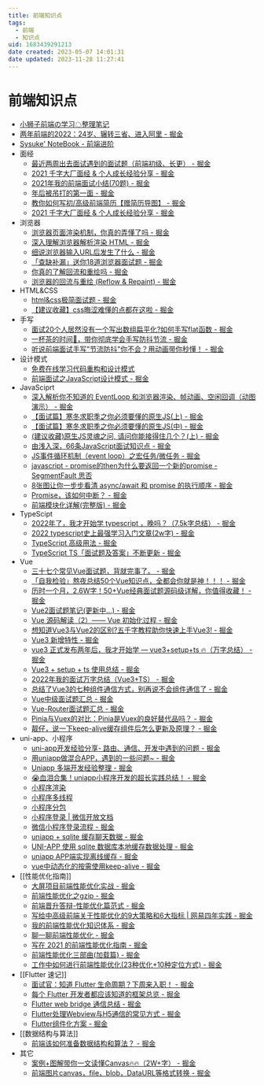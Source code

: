 ```yaml
---
title: 前端知识点
tags: 
  - 前端
  - 知识点
uid: 1683439291213
date created: 2023-05-07 14:01:31
date updated: 2023-11-28 11:27:41
---
```


# 前端知识点

- [小狮子前端の学习☁整理笔记](https://github.com/Chocolate1999/Front-end-learning-to-organize-notes)
- [两年前端的2022：24岁、辗转三省、进入阿里 - 掘金](https://juejin.cn/post/7177207701326774327)
- [Sysuke' NoteBook - 前端进阶](https://www.sysuke.com/)
- 面经
  - [最近两周出去面试遇到的面试题（前端初级、长更） - 掘金](https://juejin.cn/post/7073869980411887652)
  - [2021 千字大厂面经 & 个人成长经验分享 - 掘金](https://juejin.cn/post/6922290178836922381)
  - [2021年我的前端面试小结(70题) - 掘金](https://juejin.cn/post/7026947170683076621)
  - [年后被吊打的第一面 - 掘金](https://juejin.cn/post/7193979904458195005)
  - [教你如何写初/高级前端简历【赠简历导图】 - 掘金](https://juejin.cn/post/6844904121368068103)
  - [2021 千字大厂面经 & 个人成长经验分享 - 掘金](https://juejin.cn/post/6922290178836922381)
- 浏览器
  - [浏览器页面渲染机制，你真的弄懂了吗 - 掘金](https://juejin.cn/post/6844903695742664717)
  - [深入理解浏览器解析渲染 HTML - 掘金](https://juejin.cn/post/6844904131346300942)
  - [细说浏览器输入URL后发生了什么 - 掘金](https://juejin.cn/post/6844904054074654728)
  - [「查缺补漏」送你18道浏览器面试题 - 掘金](https://juejin.cn/post/6854573215830933512)
  - [你真的了解回流和重绘吗 - 掘金](https://juejin.cn/post/6844903779700047885)
  - [浏览器的回流与重绘 (Reflow & Repaint) - 掘金](https://juejin.cn/post/6844903569087266823)
- HTML&CSS
  - [html&css极简面试题 - 掘金](https://juejin.cn/post/7032101520627728421)
  - [【建议收藏】css晦涩难懂的点都在这啦 - 掘金](https://juejin.cn/post/6888102016007176200)
- 手写
  - [面试20个人居然没有一个写出数组扁平化?如何手写flat函数 - 掘金](https://juejin.cn/post/7118763684209524767)
  - [一杯茶的时间🍵，带你彻底学会手写防抖节流 - 掘金](https://juejin.cn/post/7016502001911463950)
  - [听说前端面试手写"节流防抖"你不会？用动画带你秒懂！ - 掘金](https://juejin.cn/post/6962949488646291486)
- 设计模式
  - [免费在线学习代码重构和设计模式](https://refactoringguru.cn/)
  - [前端面试之JavaScript设计模式 - 掘金](https://juejin.cn/post/6844903861606416397)
- JavaSciprt
  - [深入解析你不知道的 EventLoop 和浏览器渲染、帧动画、空闲回调（动图演示） - 掘金](https://juejin.cn/post/6844904165462769678)
  - [【面试篇】寒冬求职季之你必须要懂的原生JS(上) - 掘金](https://juejin.cn/post/6844903815053852685)
  - [【面试篇】寒冬求职季之你必须要懂的原生JS(中) - 掘金](https://juejin.cn/post/6844903828093927431)
  - [(建议收藏)原生JS灵魂之问, 请问你能接得住几个？(上) - 掘金](https://juejin.cn/post/6844903974378668039)
  - [由浅入深，66条JavaScript面试知识点 - 掘金](https://juejin.cn/post/6844904200917221389)
  - [JS事件循环机制（event loop）之宏任务/微任务 - 掘金](https://juejin.cn/post/6844903638238756878)
  - [javascript - promise的then为什么要返回一个新的promise - SegmentFault 思否](https://segmentfault.com/q/1010000022049517/a-1020000022053181)
  - [8张图让你一步步看清 async/await 和 promise 的执行顺序 - 掘金](https://juejin.cn/post/6844903734321872910)
  - [Promise，该如何中断？ - 掘金](https://juejin.cn/post/7075525758810062855)
  - [前端模块化详解(完整版) - 掘金](https://juejin.cn/post/6844903744518389768)
- TypeScipt
  - [2022年了，我才开始学 typescript ，晚吗？（7.5k字总结） - 掘金](https://juejin.cn/post/7124117404187099172)
  - [2022 typescript史上最强学习入门文章(2w字) - 掘金](https://juejin.cn/post/7018805943710253086)
  - [TypeScript 高级用法 - 掘金](https://juejin.cn/post/6926794697553739784)
  - [TypeScript TS「面试题及答案」不断更新 - 掘金](https://juejin.cn/post/6999985372440559624)
- Vue
  - [三十七个常见Vue面试题，背就完事了。 - 掘金](https://juejin.cn/post/7043074656047202334)
  - [「自我检验」熬夜总结50个Vue知识点，全都会你就是神！！！ - 掘金](https://juejin.cn/post/6984210440276410399)
  - [历时一个月，2.6W字！50+Vue经典面试题源码级详解，你值得收藏！ - 掘金](https://juejin.cn/post/7097067108663558151)
  - [Vue2面试题笔记(更新中...) - 掘金](https://juejin.cn/post/6917144916455849991#heading-2)
  - [Vue 源码解读（2）—— Vue 初始化过程 - 掘金](https://juejin.cn/post/6950084496515399717)
  - [想知道Vue3与Vue2的区别?五千字教程助你快速上手Vue3! - 掘金](https://juejin.cn/post/7111129583713255461)
  - [Vue3 新增特性 - 掘金](https://juejin.cn/post/7179147881473900599)
  - [vue3 正式发布两年后，我才开始学 — vue3+setup+ts 🔥（万字总结） - 掘金](https://juejin.cn/post/7158331832512020511)
  - [Vue3 + setup + ts 使用总结 - 掘金](https://juejin.cn/post/7127668333565968421)
  - [2022年我的面试万字总结（Vue3+TS） - 掘金](https://juejin.cn/post/7160962909332307981)
  - [总结了Vue3的七种组件通信方式，别再说不会组件通信了 - 掘金](https://juejin.cn/post/7062740057018335245)
  - [Vue中级面试题汇总 - 掘金](https://juejin.cn/post/6844903934314676231)
  - [Vue-Router面试题汇总 - 掘金](https://juejin.cn/post/6844903961745440775)
  - [Pinia与Vuex的对比：Pinia是Vuex的良好替代品吗？ - 掘金](https://juejin.cn/post/6986540472986501150)
  - [靓仔，说一下keep-alive缓存组件后怎么更新及原理？ - 掘金](https://juejin.cn/post/7165675789885636616)
- uni-app、小程序
  - [uni-app开发经验分享- 路由、通信、开发中遇到的问题 - 掘金](https://juejin.cn/post/6919341967432220679#heading-11)
  - [用uniapp做混合APP，遇到的一些问题~ - 掘金](https://juejin.cn/post/7002053318373539871)
  - [Uniapp 多端开发经验整理 - 掘金](https://juejin.cn/post/7138221718518595621)
  - [😭血泪合集！uniapp小程序开发的超长实践总结！ - 掘金](https://juejin.cn/post/7020680215009427470#heading-35)
  - [小程序渲染](https://developers.weixin.qq.com/miniprogram/dev/framework/runtime/skyline/introduction.html)
  - [小程序多线程](https://developers.weixin.qq.com/miniprogram/dev/framework/workers.html)
  - [小程序分包](https://developers.weixin.qq.com/miniprogram/dev/framework/subpackages.html)
  - [小程序登录 | 微信开放文档](https://developers.weixin.qq.com/miniprogram/dev/framework/open-ability/login.html)
  - [微信小程序登录流程 - 掘金](https://juejin.cn/post/6955754095860776973)
  - [uniapp + sqlite 缓存聊天数据 - 掘金](https://juejin.cn/post/7046282027909251080)
  - [UNI-APP 使用 sqlite 数据库本地缓存数据处理 - 掘金](https://juejin.cn/post/7005409901958676493)
  - [uniapp APP端实现离线缓存 - 掘金](https://juejin.cn/post/7140195119046754340)
  - [vue中动态化的按需使用keep-alive - 掘金](https://juejin.cn/post/6844904114422300680)
- [[性能优化指南]]
  - [大屏项目前端性能优化实战 - 掘金](https://juejin.cn/post/7000347610070384677)
  - [前端性能优化之gzip - 掘金](https://juejin.cn/post/7175530206164680764)
  - [前端晋升答辩-性能优化篇范式 - 掘金](https://juejin.cn/post/7126986286367244324)
  - [写给中高级前端关于性能优化的9大策略和6大指标 | 网易四年实践 - 掘金](https://juejin.cn/post/6981673766178783262)
  - [我的前端性能优化知识体系 - 掘金](https://juejin.cn/post/7063754993072865287)
  - [聊一聊前端性能优化 - 掘金](https://juejin.cn/post/6911472693405548557)
  - [写在 2021 的前端性能优化指南 - 掘金](https://juejin.cn/post/7020212914020302856)
  - [前端性能优化三部曲(加载篇) - 掘金](https://juejin.cn/post/6844903863963631623)
  - [工作中如何进行前端性能优化(23种优化+10种定位方式) - 掘金](https://juejin.cn/post/6904517485349830670)
- [[Flutter 速记]]
  - [面试官：知道 Flutter 生命周期？下周来入职！ - 掘金](https://juejin.cn/post/7056646298073563166)
  - [每个 Flutter 开发者都应该知道的框架总览 - 掘金](https://juejin.cn/post/7054817076073988127#heading-18)
  - [Flutter web bridge 通信总结 - 掘金](https://juejin.cn/post/7191835597546209341)
  - [Flutter处理Webview与H5通信的常见方式 - 掘金](https://juejin.cn/post/6844904114485198856)
  - [Flutter组件化方案 - 掘金](https://juejin.cn/post/7006236078218674207)
- [[数据结构与算法]]
  - [前端该如何准备数据结构和算法？ - 掘金](https://juejin.cn/post/6844903919722692621)
- 其它
  - [案例+图解带你一文读懂Canvas🔥🔥（2W+字） - 掘金](https://juejin.cn/post/7119495608938790942)
  - [前端图片canvas，file，blob，DataURL等格式转换 - 掘金](https://juejin.cn/post/6844903645687857166)
